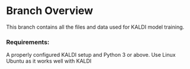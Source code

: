 # Branch Overview
This branch contains all the files and data used for KALDI model training. 

### Requirements:
A properly configured KALDI setup and Python 3 or above. Use Linux Ubuntu as it works well with KALDI

